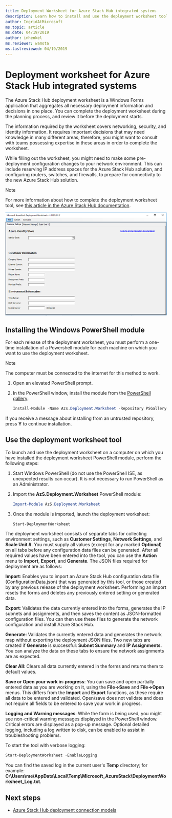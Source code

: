 ```yaml
---
title: Deployment Worksheet for Azure Stack Hub integrated systems 
description: Learn how to install and use the deployment worksheet tool to deploy Azure Stack Hub.
author: IngridAtMicrosoft
ms.topic: article
ms.date: 04/19/2019
author: inhenkel
ms.reviewer: wamota
ms.lastreviewed: 04/19/2019
---
```


# Deployment worksheet for Azure Stack Hub integrated systems

The Azure Stack Hub deployment worksheet is a Windows Forms application that aggregates all necessary deployment information and decisions in one place. You can complete the deployment worksheet during the planning process, and review it before the deployment starts.

The information required by the worksheet covers networking, security, and identity information. It requires important decisions that may need knowledge in many different areas; therefore, you might want to consult with teams possessing expertise in these areas in order to complete the worksheet.

While filling out the worksheet, you might need to make some pre-deployment configuration changes to your network environment. This can include reserving IP address spaces for the Azure Stack Hub solution, and configuring routers, switches, and firewalls, to prepare for connectivity to the new Azure Stack Hub solution.

> [!NOTE]
> For more information about how to complete the deployment worksheet tool, see [this article in the Azure Stack Hub documentation](azure-stack-datacenter-integration.md).

[![Deployment Worksheet](media/azure-stack-deployment-worksheet/depworksheet.png "Deployment Worksheet")](media/azure-stack-deployment-worksheet/depworksheet.png)

## Installing the Windows PowerShell module

For each release of the deployment worksheet, you must perform a one-time installation of a Powershell module for each machine on which you want to use the deployment worksheet.

> [!NOTE]  
> The computer must be connected to the internet for this method to work.

1. Open an elevated PowerShell prompt.

2. In the PowerShell window, install the module from the [PowerShell gallery](https://www.powershellgallery.com/packages/Azs.Deployment.Worksheet/):

   ```PowerShell
   Install-Module -Name Azs.Deployment.Worksheet -Repository PSGallery
   ```

If you receive a message about installing from an untrusted repository, press **Y** to continue installation.

## Use the deployment worksheet tool

To launch and use the deployment worksheet on a computer on which you have installed the deployment worksheet PowerShell module, perform the following steps:

1. Start Windows PowerShell (do not use the PowerShell ISE, as unexpected results can occur). It is not necessary to run PowerShell as an Administrator.

2. Import the **AzS.Deployment.Worksheet** PowerShell module:

   ```PowerShell
   Import-Module AzS.Deployment.Worksheet
   ```

3. Once the module is imported, launch the deployment worksheet:

   ```PowerShell
   Start-DeploymentWorksheet
   ```

The deployment worksheet consists of separate tabs for collecting environment settings, such as **Customer Settings**, **Network Settings**, and **Scale Unit #**. You must supply all values (except for any marked **Optional**) on all tabs before any configuration data files can be generated. After all required values have been entered into the tool, you can use the **Action** menu to **Import**, **Export**, and **Generate**. The JSON files required for deployment are as follows:

**Import**: Enables you to import an Azure Stack Hub configuration data file (ConfigurationData.json) that was generated by this tool, or those created by any previous release of the deployment worksheet. Performing an import resets the forms and deletes any previously entered setting or generated data.

**Export**: Validates the data currently entered into the forms, generates the IP subnets and assignments, and then saves the content as JSON-formatted configuration files. You can then use these files to generate the network configuration and install Azure Stack Hub.

**Generate**: Validates the currently entered data and generates the network map without exporting the deployment JSON files. Two new tabs are created if **Generate** is successful: **Subnet Summary** and **IP Assignments**. You can analyze the data on these tabs to ensure the network assignments are as expected.

**Clear All**: Clears all data currently entered in the forms and returns them to default values.

**Save or Open your work in-progress**: You can save and open partially entered data as you are working on it, using the **File->Save** and **File->Open** menus. This differs from the **Import** and **Export** functions, as these require all data to be entered and validated. Open/save does not validate and does not require all fields to be entered to save your work in progress.

**Logging and Warning messages**: While the form is being used, you might see non-critical warning messages displayed in the PowerShell window. Critical errors are displayed as a pop-up message. Optional detailed logging, including a log written to disk, can be enabled to assist in troubleshooting problems.

To start the tool with verbose logging:

   ```PowerShell
   Start-DeploymentWorksheet -EnableLogging
   ```

You can find the saved log in the current user's **Temp** directory; for example: **C:\Users\me\AppData\Local\Temp\Microsoft_AzureStack\DeploymentWorksheet_Log.txt**.

## Next steps

* [Azure Stack Hub deployment connection models](azure-stack-connection-models.md)
